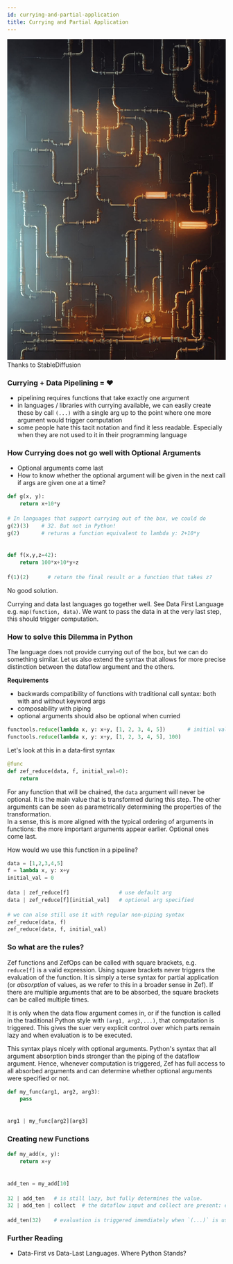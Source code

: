 ```yaml
---
id: currying-and-partial-application
title: Currying and Partial Application
---
```


  
![](d27dfc5ed7a71c7179606ddc6e29761253dc3104eb4319457f44797f658763f4.png)  
Thanks to StableDiffusion   
  
  
  
### Currying  +  Data Pipelining  =  ❤️  
- pipelining requires functions that take exactly one argument  
- in languages / libraries with currying available, we can easily create these by call `(...)` with a single arg up to the point where one more argument would trigger computation  
- some people hate this tacit notation and find it less readable. Especially when they are not used to it in their programming language  
  
### How Currying does not go well with Optional Arguments  
- Optional arguments come last  
- How to know whether the optional argument will be given in the next call if args are given one at a time?  
```python  
def g(x, y):  
	return x+10*y  
  
# In languages that support currying out of the box, we could do  
g(2)(3)    # 32. But not in Python!  
g(2)       # returns a function equivalent to lambda y: 2+10*y  
  
  
def f(x,y,z=42):  
	return 100*x+10*y+z  
  
f(1)(2)      # return the final result or a function that takes z?  
```  
No good solution.  
  
Currying and data last languages go together well. See Data First Language  
e.g. `map(function, data)`. We want to pass the data in at the very last step, this should trigger computation.  
  
### How to solve this Dilemma in Python  
The language does not provide currying out of the box, but we can do something similar. Let us also extend the syntax that allows for more precise distinction between the dataflow argument and the others.  
  
**Requirements**  
- backwards compatibility of functions with traditional call syntax: both with and without keyword args  
- composability with piping  
- optional arguments should also be optional when curried  
  
```python  
functools.reduce(lambda x, y: x+y, [1, 2, 3, 4, 5])       # initial val is optional  
functools.reduce(lambda x, y: x+y, [1, 2, 3, 4, 5], 100)  
```  
Let's look at this in a data-first syntax  
```python  
@func  
def zef_reduce(data, f, initial_val=0):  
	return   
```  
  
For any function that will be chained, the `data` argument will never be optional. It is the main value that is transformed during this step. The other arguments can be seen as parametrically determining the properties of the transformation.  
In a sense, this is more aligned with the typical ordering of arguments in functions: the more important arguments appear earlier. Optional ones come last.  
  
How would we use this function in a pipeline?  
```python  
data = [1,2,3,4,5]  
f = lambda x, y: x+y  
initial_val = 0  
  
data | zef_reduce[f]                # use default arg  
data | zef_reduce[f][initial_val]   # optional arg specified  
  
# we can also still use it with regular non-piping syntax  
zef_reduce(data, f)  
zef_reduce(data, f, initial_val)  
```  
  
### So what are the rules?  
Zef functions and ZefOps can be called with square brackets, e.g. `reduce[f]` is a valid expression. Using square brackets never triggers the evaluation of the function. It is simply a terse syntax for partial application (or *absorption* of values, as we refer to this in a broader sense in Zef). If there are multiple arguments that are to be absorbed, the square brackets can be called multiple times.  
  
It is only when the data flow argument comes in, or if the function is called in the traditional Python style with `(arg1, arg2,...)`, that computation is triggered. This gives the suer very explicit control over which parts remain lazy and when evaluation is to be executed.  
  
This syntax plays nicely with optional arguments. Python's syntax that all argument absorption binds stronger than the piping of the dataflow argument. Hence, whenever computation is triggered, Zef has full access to all absorbed arguments and can determine whether optional arguments were specified or not.  
  
```python  
def my_func(arg1, arg2, arg3):  
	pass  
  
  
arg1 | my_func[arg2][arg3]  
```  
  
  
### Creating new Functions  
```python  
def my_add(x, y):  
	return x+y  
  
  
add_ten = my_add[10]  
  
32 | add_ten   # is still lazy, but fully determines the value.  
32 | add_ten | collect  # the dataflow input and collect are present: evaluation is triggered  
  
add_ten(32)    # evaluation is triggered imemdiately when `(...)` is used.  
```  
  
  
### Further Reading  
- Data-First vs Data-Last Languages. Where Python Stands?  
  
  
